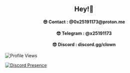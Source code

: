<h2 align="center">Hey!🤡</h2>
<h4 align="center">😎 Contact  : @0x25191173@proton.me</h4>
<h4 align="center">😎 Telegram : @x25191173</h4>
<h4 align="center">😎 Discord  : discord.gg/clown</h4>




![Profile Views](https://komarev.com/ghpvc/?username=mxehy)

[![Discord Presence](https://lanyard.cnrad.dev/api/1091024751629193358)](https://discord.com/users/1091024751629193358)
